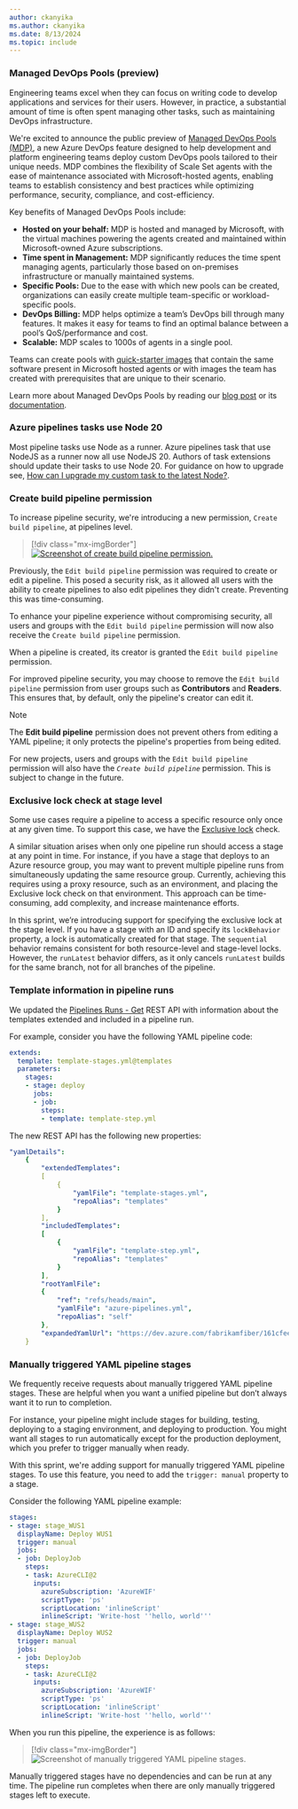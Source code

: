 ```yaml
---
author: ckanyika
ms.author: ckanyika
ms.date: 8/13/2024
ms.topic: include
---
```


### Managed DevOps Pools (preview)

Engineering teams excel when they can focus on writing code to develop applications and services for their users. However, in practice, a substantial amount of time is often spent managing other tasks, such as maintaining DevOps infrastructure. 

We're excited to announce the public preview of [Managed DevOps Pools (MDP)](https://aka.ms/mdp-docs), a new Azure DevOps feature designed to help development and platform engineering teams deploy custom DevOps pools tailored to their unique needs. MDP combines the flexibility of Scale Set agents with the ease of maintenance associated with Microsoft-hosted agents, enabling teams to establish consistency and best practices while optimizing performance, security, compliance, and cost-efficiency.

Key benefits of Managed DevOps Pools include:

* **Hosted on your behalf:** MDP is hosted and managed by Microsoft, with the virtual machines powering the agents created and maintained within Microsoft-owned Azure subscriptions.
* **Time spent in Management:** MDP significantly reduces the time spent managing agents, particularly those based on on-premises infrastructure or manually maintained systems.
* **Specific Pools:** Due to the ease with which new pools can be created, organizations can easily create multiple team-specific or workload-specific pools.
* **DevOps Billing:** MDP helps optimize a team’s DevOps bill through many features. It makes it easy for teams to find an optimal balance between a pool’s QoS/performance and cost.
* **Scalable:** MDP scales to 1000s of agents in a single pool.

Teams can create pools with [quick-starter images](/azure/devops/managed-devops-pools/configure-images#azure-pipelines-images) that contain the same software present in Microsoft hosted agents or with images the team has created with prerequisites that are unique to their scenario.

Learn more about Managed DevOps Pools by reading our [blog post](https://devblogs.microsoft.com/devops/managed-devops-pools/) or its [documentation](https://aka.ms/mdp-docs).


### Azure pipelines tasks use Node 20

Most pipeline tasks use Node as a runner. Azure pipelines task that use NodeJS as a runner now all use NodeJS 20. Authors of task extensions should update their tasks to use Node 20. For guidance on how to upgrade see, [How can I upgrade my custom task to the latest Node?](https://aka.ms/node-runner-guidance). 

### Create build pipeline permission

To increase pipeline security, we're introducing a new permission, `Create build pipeline`, at pipelines level. 

> [!div class="mx-imgBorder"]
> [![Screenshot of create build pipeline permission.](../../media/243-pipelines-01.png "Screenshot of create build pipeline permission")](../../media/243-pipelines-01.png#lightbox)

Previously, the `Edit build pipeline` permission was required to create or edit a pipeline. This posed a security risk, as it allowed all users with the ability to create pipelines to also edit pipelines they didn't create. Preventing this was time-consuming.

To enhance your pipeline experience without compromising security, all users and groups with the `Edit build pipeline`  permission will now also receive the `Create build pipeline` permission.

When a pipeline is created, its creator is granted the `Edit build pipeline` permission.

For improved pipeline security, you may choose to remove the `Edit build pipeline` permission from user groups such as **Contributors** and **Readers**. This ensures that, by default, only the pipeline's creator can edit it.

> [!NOTE]  
> The **Edit build pipeline** permission does not prevent others from editing a YAML pipeline; it only protects the pipeline's properties from being edited.

For new projects, users and groups with the `Edit build pipeline` permission will also have the *`Create build pipeline`* permission. This is subject to change in the future.

### Exclusive lock check at stage level

Some use cases require a pipeline to access a specific resource only once at any given time. To support this case, we have the [Exclusive lock](/azure/devops/pipelines/process/approvals#exclusive-lock) check.

A similar situation arises when only one pipeline run should access a stage at any point in time. For instance, if you have a stage that deploys to an Azure resource group, you may want to prevent multiple pipeline runs from simultaneously updating the same resource group. Currently, achieving this requires using a proxy resource, such as an environment, and placing the Exclusive lock check on that environment. This approach can be time-consuming, add complexity, and increase maintenance efforts.

In this sprint, we’re introducing support for specifying the exclusive lock at the stage level. If you have a stage with an ID and specify its `lockBehavior` property, a lock is automatically created for that stage. The `sequential` behavior remains consistent for both resource-level and stage-level locks. However, the `runLatest` behavior differs, as it only cancels `runLatest` builds for the same branch, not for all branches of the pipeline.


### Template information in pipeline runs

We updated the [Pipelines Runs - Get](/rest/api/azure/devops/pipelines/runs/get#run) REST API with information about the templates extended and included in a pipeline run.

For example, consider you have the following YAML pipeline code:
```yml
extends:
  template: template-stages.yml@templates
  parameters:
    stages:
    - stage: deploy
      jobs:
      - job:
        steps:
        - template: template-step.yml
```

The new REST API has the following new properties:
```yml
"yamlDetails":
    {
        "extendedTemplates":
        [
            {
                "yamlFile": "template-stages.yml",
                "repoAlias": "templates"
            }
        ],
        "includedTemplates":
        [
            {
                "yamlFile": "template-step.yml",
                "repoAlias": "templates"
            }
        ],
        "rootYamlFile":
        {
            "ref": "refs/heads/main",
            "yamlFile": "azure-pipelines.yml",
            "repoAlias": "self"
        },
        "expandedYamlUrl": "https://dev.azure.com/fabrikamfiber/161cfeeb-d9fd-395c-917b-fec46db44fbb/_apis/build/builds/39224/logs/1"
    }
```

### Manually triggered YAML pipeline stages

We frequently receive requests about manually triggered YAML pipeline stages. These are helpful when you want a unified pipeline but don’t always want it to run to completion.

For instance, your pipeline might include stages for building, testing, deploying to a staging environment, and deploying to production. You might want all stages to run automatically except for the production deployment, which you prefer to trigger manually when ready.

With this sprint, we're adding support for manually triggered YAML pipeline stages. To use this feature, you need to add the `trigger: manual` property to a stage.

Consider the following YAML pipeline example:
```yaml
stages:
- stage: stage_WUS1
  displayName: Deploy WUS1
  trigger: manual
  jobs:
  - job: DeployJob
    steps:
    - task: AzureCLI@2
      inputs:
        azureSubscription: 'AzureWIF'
        scriptType: 'ps'
        scriptLocation: 'inlineScript'
        inlineScript: 'Write-host ''hello, world'''     
- stage: stage_WUS2
  displayName: Deploy WUS2
  trigger: manual
  jobs:
  - job: DeployJob
    steps:
    - task: AzureCLI@2
      inputs:
        azureSubscription: 'AzureWIF'
        scriptType: 'ps'
        scriptLocation: 'inlineScript'
        inlineScript: 'Write-host ''hello, world'''
```

When you run this pipeline, the experience is as follows:

> [!div class="mx-imgBorder"]
> ![Screenshot of manually triggered YAML pipeline stages.](../../media/243-pipelines-02.png "Screenshot of manually triggered YAML pipeline stages")

Manually triggered stages have no dependencies and can be run at any time. The pipeline run completes when there are only manually triggered stages left to execute.